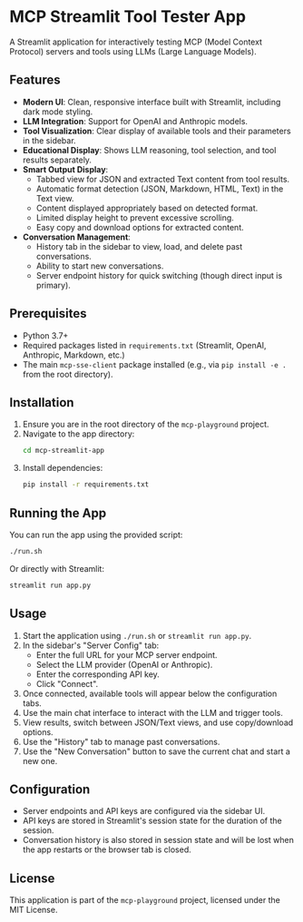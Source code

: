 # MCP Streamlit Tool Tester App

A Streamlit application for interactively testing MCP (Model Context Protocol) servers and tools using LLMs (Large Language Models).

## Features

- **Modern UI**: Clean, responsive interface built with Streamlit, including dark mode styling.
- **LLM Integration**: Support for OpenAI and Anthropic models.
- **Tool Visualization**: Clear display of available tools and their parameters in the sidebar.
- **Educational Display**: Shows LLM reasoning, tool selection, and tool results separately.
- **Smart Output Display**:
    - Tabbed view for JSON and extracted Text content from tool results.
    - Automatic format detection (JSON, Markdown, HTML, Text) in the Text view.
    - Content displayed appropriately based on detected format.
    - Limited display height to prevent excessive scrolling.
    - Easy copy and download options for extracted content.
- **Conversation Management**:
    - History tab in the sidebar to view, load, and delete past conversations.
    - Ability to start new conversations.
    - Server endpoint history for quick switching (though direct input is primary).

## Prerequisites

- Python 3.7+
- Required packages listed in `requirements.txt` (Streamlit, OpenAI, Anthropic, Markdown, etc.)
- The main `mcp-sse-client` package installed (e.g., via `pip install -e .` from the root directory).

## Installation

1. Ensure you are in the root directory of the `mcp-playground` project.
2. Navigate to the app directory:
   ```bash
   cd mcp-streamlit-app
   ```
3. Install dependencies:
   ```bash
   pip install -r requirements.txt
   ```

## Running the App

You can run the app using the provided script:

```bash
./run.sh
```

Or directly with Streamlit:

```bash
streamlit run app.py
```

## Usage

1. Start the application using `./run.sh` or `streamlit run app.py`.
2. In the sidebar's "Server Config" tab:
    - Enter the full URL for your MCP server endpoint.
    - Select the LLM provider (OpenAI or Anthropic).
    - Enter the corresponding API key.
    - Click "Connect".
3. Once connected, available tools will appear below the configuration tabs.
4. Use the main chat interface to interact with the LLM and trigger tools.
5. View results, switch between JSON/Text views, and use copy/download options.
6. Use the "History" tab to manage past conversations.
7. Use the "New Conversation" button to save the current chat and start a new one.

## Configuration

- Server endpoints and API keys are configured via the sidebar UI.
- API keys are stored in Streamlit's session state for the duration of the session.
- Conversation history is also stored in session state and will be lost when the app restarts or the browser tab is closed.

## License

This application is part of the `mcp-playground` project, licensed under the MIT License.
